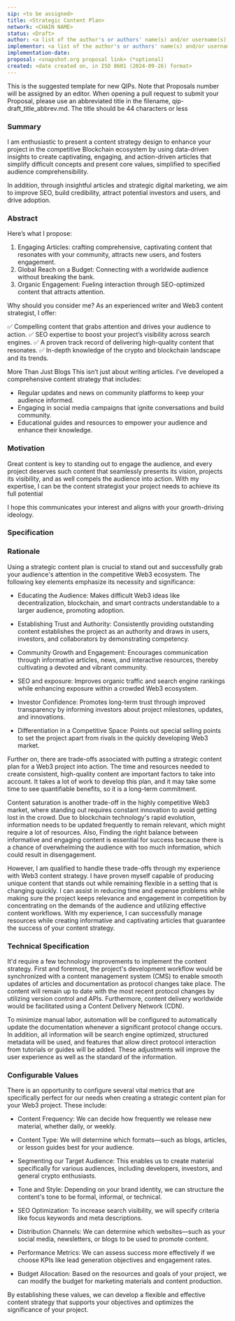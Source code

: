 ```yaml
---
sip: <to be assigned>
title: <Strategic Content Plan>
network: <CHAIN NAME>
status: <Draft>
author: <a list of the author's or authors' name(s) and/or username(s), or name(s) and email(s), e.g. (use with the parentheses or triangular brackets): <Blessing Oluwadamilola Adeoye> (@OBA0700), FirstName LastName <foo@bar.com>, FirstName (@GitHubUsername) and GitHubUsername (@GitHubUsername)>
implementor: <a list of the author's or authors' name(s) and/or username(s), or name(s) and email(s), e.g. (use with the parentheses or triangular brackets): FirstName LastName (@GitHubUsername), FirstName LastName <foo@bar.com>, FirstName (@GitHubUsername) and GitHubUsername (@GitHubUsername)>
implementation-date:
proposal: <snapshot.org proposal link> (*optional)
created: <date created on, in ISO 8601 (2024-09-26) format>
---
```


This is the suggested template for new QIPs. Note that Proposals number will be assigned by an editor. When opening a pull request to submit your Proposal, please use an abbreviated title in the filename, qip-draft_title_abbrev.md. The title should be 44 characters or less

### Summary

I am enthusiastic to present a content strategy design to enhance your project in the competitive Blockchain ecosystem by using data-driven insights to create captivating, engaging, and action-driven articles that simplify difficult concepts and present core values, simplified to specified audience comprehensibility.

In addition, through insightful articles and strategic digital marketing, we aim to improve SEO, build credibility, attract potential investors and users, and drive adoption.

### Abstract

Here’s what I propose:

1. Engaging Articles: crafting comprehensive, captivating content that resonates with your community, attracts new users, and fosters engagement.
2. Global Reach on a Budget: Connecting with a worldwide audience without breaking the bank.
3. Organic Engagement: Fueling interaction through SEO-optimized content that attracts attention.

Why should you consider me?
As an experienced writer and Web3 content strategist, I offer:

✅ Compelling content that grabs attention and drives your audience to action.
✅ SEO expertise to boost your project’s visibility across search engines.
✅ A proven track record of delivering high-quality content that resonates.
✅ In-depth knowledge of the crypto and blockchain landscape and its trends.

More Than Just Blogs
This isn’t just about writing articles. I’ve developed a comprehensive content strategy that includes:
* Regular updates and news on community platforms to keep your audience informed.
* Engaging in social media campaigns that ignite conversations and build community.
* Educational guides and resources to empower your audience and enhance their knowledge.

### Motivation

Great content is key to standing out to engage the audience, and every project deserves such content that seamlessly presents its vision, projects its visibility, and as well compels the audience into action. 
With my expertise, I can be the content strategist your project needs to achieve its full potential

I hope this communicates your interest and aligns with your growth-driving ideology.

### Specification

### Rationale

Using a strategic content plan is crucial to stand out and successfully grab your audience's attention in the competitive Web3 ecosystem. The following key elements emphasize its necessity and significance:

* Educating the Audience: Makes difficult Web3 ideas like decentralization, blockchain, and smart contracts understandable to a larger audience, promoting adoption.

* Establishing Trust and Authority: Consistently providing outstanding content establishes the project as an authority and draws in users, investors, and collaborators by demonstrating competency.

* Community Growth and Engagement: Encourages communication through informative articles, news, and interactive resources, thereby cultivating a devoted and vibrant community.

* SEO and exposure: Improves organic traffic and search engine rankings while enhancing exposure within a crowded Web3 ecosystem.

* Investor Confidence: Promotes long-term trust through improved transparency by informing investors about project milestones, updates, and innovations.

* Differentiation in a Competitive Space: Points out special selling points to set the project apart from rivals in the quickly developing Web3 market.

Further on, there are trade-offs associated with putting a strategic content plan for a Web3 project into action. The time and resources needed to create consistent, high-quality content are important factors to take into account. It takes a lot of work to develop this plan, and it may take some time to see quantifiable benefits, so it is a long-term commitment.

Content saturation is another trade-off in the highly competitive Web3 market, where standing out requires constant innovation to avoid getting lost in the crowd. Due to blockchain technology's rapid evolution, information needs to be updated frequently to remain relevant, which might require a lot of resources. Also, Finding the right balance between informative and engaging content is essential for success because there is a chance of overwhelming the audience with too much information, which could result in disengagement.

However, I am qualified to handle these trade-offs through my experience with Web3 content strategy. I have proven myself capable of producing unique content that stands out while remaining flexible in a setting that is changing quickly. I can assist in reducing time and expense problems while making sure the project keeps relevance and engagement in competition by concentrating on the demands of the audience and utilizing effective content workflows. With my experience, I can successfully manage resources while creating informative and captivating articles that guarantee the success of your content strategy.

### Technical Specification

It'd require a few technology improvements to implement the content strategy. First and foremost, the project's development workflow would be synchronized with a content management system (CMS) to enable smooth updates of articles and documentation as protocol changes take place. The content will remain up to date with the most recent protocol changes by utilizing version control and APIs. Furthermore, content delivery worldwide would be facilitated using a Content Delivery Network (CDN).

To minimize manual labor, automation will be configured to automatically update the documentation whenever a significant protocol change occurs. In addition, all information will be search engine optimized, structured metadata will be used, and features that allow direct protocol interaction from tutorials or guides will be added. These adjustments will improve the user experience as well as the standard of the information.

### Configurable Values

There is an opportunity to configure several vital metrics that are specifically perfect for our needs when creating a strategic content plan for your Web3 project. These include:

* Content Frequency: We can decide how frequently we release new material, whether daily, or weekly.

* Content Type: We will determine which formats—such as blogs, articles, or lesson guides best for your audience.

* Segmenting our Target Audience: This enables us to create material specifically for various audiences, including developers, investors, and general crypto enthusiasts.

* Tone and Style: Depending on your brand identity, we can structure the content's tone to be formal, informal, or technical.

* SEO Optimization: To increase search visibility, we will specify criteria like focus keywords and meta descriptions.

* Distribution Channels: We can determine which websites—such as your social media, newsletters, or blogs to be used to promote content.

* Performance Metrics: We can assess success more effectively if we choose KPIs like lead generation objectives and engagement rates.

* Budget Allocation: Based on the resources and goals of your project, we can modify the budget for marketing materials and content production.

By establishing these values, we can develop a flexible and effective content strategy that supports your objectives and optimizes the significance of your project. 
